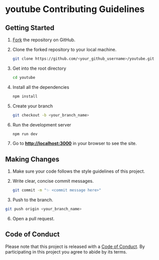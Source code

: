 # youtube Contributing Guidelines

## Getting Started

1. [Fork](https://github.com/JuanPabloDiaz/youtube/fork) the repository on GitHub.
2. Clone the forked repository to your local machine.

   ```sh
   git clone https://github.com/<your_github_username>/youtube.git
   ```

3. Get into the root directory

   ```sh
   cd youtube
   ```

4. Install all the dependencies

   ```sh
   npm install
   ```

5. Create your branch

   ```sh
   git checkout -b <your_branch_name>
   ```

6. Run the development server

   ```sh
   npm run dev
   ```

7. Go to [**http://localhost:3000**](http://localhost:3000) in your browser to see the site.

## Making Changes

1. Make sure your code follows the style guidelines of this project.
2. Write clear, concise commit messages.

   ```bash
   git commit -m "✨ <commit message here>"
   ```

3. Push to the branch.

```bash
git push origin <your_branch_name>
```

6. Open a pull request.

## Code of Conduct

Please note that this project is released with a [Code of Conduct](CODE_OF_CONDUCT.md). By participating in this project you agree to abide by its terms.

